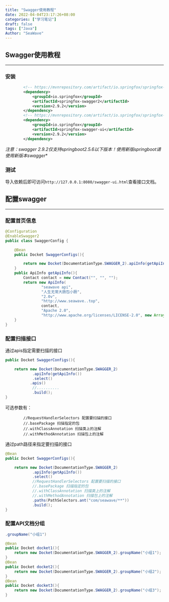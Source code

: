 ```yaml
---
title: "Swagger使用教程"
date: 2022-04-04T23:17:26+08:00
categories: ["学习笔记"]
draft: false
tags: ["Java"]
Author: "SeaWave"
---
```


## Swagger使用教程

----

### 安装

```xml
        <!-- https://mvnrepository.com/artifact/io.springfox/springfox-swagger2 -->
        <dependency>
            <groupId>io.springfox</groupId>
            <artifactId>springfox-swagger2</artifactId>
            <version>2.9.2</version>
        </dependency>
        <!-- https://mvnrepository.com/artifact/io.springfox/springfox-swagger-ui -->
        <dependency>
            <groupId>io.springfox</groupId>
            <artifactId>springfox-swagger-ui</artifactId>
            <version>2.9.2</version>
        </dependency>
```

**注意*：swagger 2.9.2仅支持springboot2.5.6以下版本！使用新版springboot请使用新版本swagger**

###  测试

导入依赖后即可访问```http://127.0.0.1:8080/swagger-ui.html```查看接口文档。

## 配置swagger

----------

### 配置首页信息

```java
@Configuration
@EnableSwagger2
public class SwaggerConfig {

    @Bean
    public Docket SwaggerConfigs(){

        return new Docket(DocumentationType.SWAGGER_2).apiInfo(getApiInfo());
    }
    public ApiInfo getApiInfo(){
        Contact contact = new Contact("", "", "");
        return new ApiInfo(
                "seawave api",
                "人生无常大肠包小肠",
                "2.0v",
                "http://www.seawave..top",
                contact,
                "Apache 2.0",
                "http://www.apache.org/licenses/LICENSE-2.0", new ArrayList());
    }
}
```

### 配置扫描接口

通过apis指定需要扫描的接口

```java
public Docket SwaggerConfigs(){

    return new Docket(DocumentationType.SWAGGER_2)
            .apiInfo(getApiInfo())
            .select()
		   .apis()
        	//..........
            .build();
}
```

可选参数有：

            //RequestHandlerSelectors 配置要扫描的接口
            //.basePackage 扫描指定的包
            //.withClassAnnotation 扫描类上的注解
            //.withMethodAnnotation 扫描包上的注解

通过path路径来指定要扫描的接口

```java
@Bean
public Docket SwaggerConfigs(){

    return new Docket(DocumentationType.SWAGGER_2)
            .apiInfo(getApiInfo())
            .select()
            //RequestHandlerSelectors 配置要扫描的接口
            //.basePackage 扫描指定的包
            //.withClassAnnotation 扫描类上的注解
            //.withMethodAnnotation 扫描包上的注解
            .paths(PathSelectors.ant("com/seawave/**"))
            .build();
}
```

### 配置API文档分组

```java
.groupName("小组1")
```

```java
@Bean
public Docket docket1(){
    return new Docket(DocumentationType.SWAGGER_2).groupName("小组1");
}
@Bean
public Docket docket2(){
    return new Docket(DocumentationType.SWAGGER_2).groupName("小组2");
} 
@Bean
public Docket docket3(){
    return new Docket(DocumentationType.SWAGGER_2).groupName("小组3");
}
```